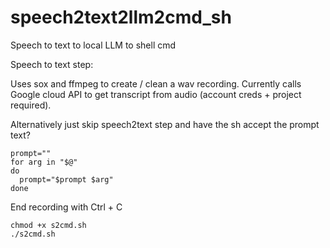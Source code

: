 # speech2text2llm2cmd_sh
Speech to text to local LLM to shell cmd 



Speech to text step:

Uses sox and ffmpeg to create / clean a wav recording.
Currently calls Google cloud API to get transcript from audio (account creds + project required).



Alternatively just skip speech2text step and have the sh accept the prompt text?


```
prompt=""
for arg in "$@"
do
  prompt="$prompt $arg"
done
```



End recording with Ctrl + C


```
chmod +x s2cmd.sh
./s2cmd.sh
```
